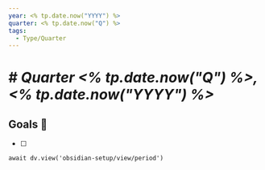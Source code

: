 ```yaml
---
year: <% tp.date.now("YYYY") %>
quarter: <% tp.date.now("Q") %>
tags:
  - Type/Quarter
---
```


# # _Quarter <% tp.date.now("Q") %>, <% tp.date.now("YYYY") %>_

## Goals 🎯

- [ ] 

```dataviewjs
await dv.view('obsidian-setup/view/period')
```